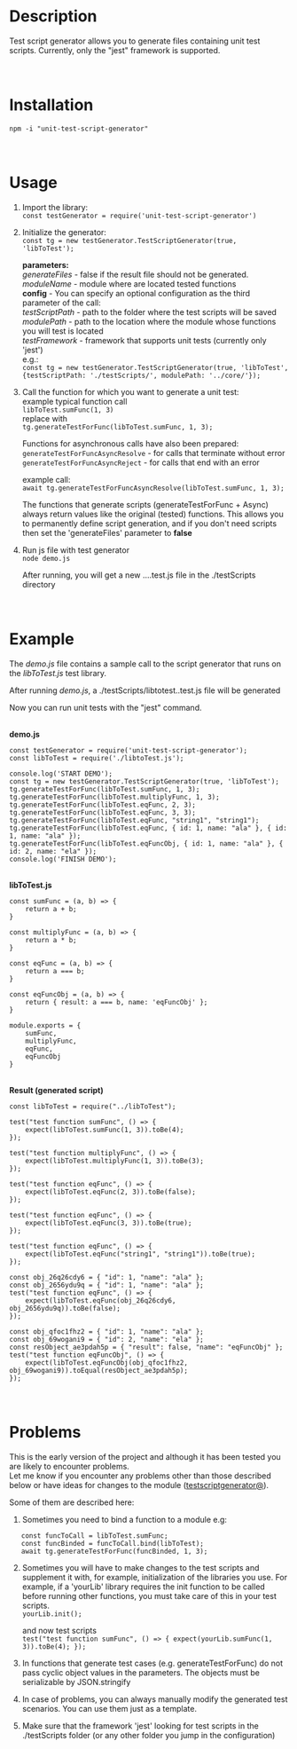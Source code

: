 # Description

Test script generator allows you to generate files containing unit test scripts.
Currently, only the "jest" framework is supported.

# <br>Installation

`npm -i "unit-test-script-generator"`

# <br>Usage

1. Import the library:<br>
   `const testGenerator = require('unit-test-script-generator')`

2. Initialize the generator:<br>
   `const tg = new testGenerator.TestScriptGenerator(true, 'libToTest');`<br>

   **parameters:** <br>
   _generateFiles_ - false if the result file should not be generated.<br>
   _moduleName_ - module where are located tested functions<br>
   **config** - You can specify an optional configuration as the third parameter of the call:<br>
   _testScriptPath_ - path to the folder where the test scripts will be saved<br>
   _modulePath_ - path to the location where the module whose functions you will test is located<br>
   _testFramework_ - framework that supports unit tests (currently only 'jest')<br>
   e.g.:<br> `const tg = new testGenerator.TestScriptGenerator(true, 'libToTest', {testScriptPath: './testScripts/', modulePath: '../core/'});`

3. Call the function for which you want to generate a unit test: <br>
   example typical function call <br>
   `libToTest.sumFunc(1, 3)` <br>
   replace with <br>
   `tg.generateTestForFunc(libToTest.sumFunc, 1, 3);`

   Functions for asynchronous calls have also been prepared:<br>
   `generateTestForFuncAsyncResolve` - for calls that terminate without error<br>
   `generateTestForFuncAsyncReject` - for calls that end with an error

   example call: <br>
   `await tg.generateTestForFuncAsyncResolve(libToTest.sumFunc, 1, 3);`

   The functions that generate scripts (generateTestForFunc + Async) always return values like the original (tested) functions. This allows you to permanently define script generation, and if you don't need scripts then set the 'generateFiles' parameter to **false**

4. Run js file with test generator<br>
   `node demo.js`

   After running, you will get a new ....test.js file in the ./testScripts directory

# <br>Example

The _demo.js_ file contains a sample call to the script generator that runs on the _libToTest.js_ test library.

After running _demo.js_, a ./testScripts/libtotest.<timestamp>.test.js file will be generated

Now you can run unit tests with the "jest" command.

<br>**demo.js**

```
const testGenerator = require('unit-test-script-generator');
const libToTest = require('./libtoTest.js');

console.log('START DEMO');
const tg = new testGenerator.TestScriptGenerator(true, 'libToTest');
tg.generateTestForFunc(libToTest.sumFunc, 1, 3);
tg.generateTestForFunc(libToTest.multiplyFunc, 1, 3);
tg.generateTestForFunc(libToTest.eqFunc, 2, 3);
tg.generateTestForFunc(libToTest.eqFunc, 3, 3);
tg.generateTestForFunc(libToTest.eqFunc, "string1", "string1");
tg.generateTestForFunc(libToTest.eqFunc, { id: 1, name: "ala" }, { id: 1, name: "ala" });
tg.generateTestForFunc(libToTest.eqFuncObj, { id: 1, name: "ala" }, { id: 2, name: "ela" });
console.log('FINISH DEMO');
```

<br>**libToTest.js**

```
const sumFunc = (a, b) => {
    return a + b;
}

const multiplyFunc = (a, b) => {
    return a * b;
}

const eqFunc = (a, b) => {
    return a === b;
}

const eqFuncObj = (a, b) => {
    return { result: a === b, name: 'eqFuncObj' };
}

module.exports = {
    sumFunc,
    multiplyFunc,
    eqFunc,
    eqFuncObj
}
```

<br>**Result (generated script)**

```
const libToTest = require("../libToTest");

test("test function sumFunc", () => {
    expect(libToTest.sumFunc(1, 3)).toBe(4);
});

test("test function multiplyFunc", () => {
    expect(libToTest.multiplyFunc(1, 3)).toBe(3);
});

test("test function eqFunc", () => {
    expect(libToTest.eqFunc(2, 3)).toBe(false);
});

test("test function eqFunc", () => {
    expect(libToTest.eqFunc(3, 3)).toBe(true);
});

test("test function eqFunc", () => {
    expect(libToTest.eqFunc("string1", "string1")).toBe(true);
});

const obj_26q26cdy6 = { "id": 1, "name": "ala" };
const obj_2656ydu9q = { "id": 1, "name": "ala" };
test("test function eqFunc", () => {
    expect(libToTest.eqFunc(obj_26q26cdy6, obj_2656ydu9q)).toBe(false);
});

const obj_qfoc1fhz2 = { "id": 1, "name": "ala" };
const obj_69wogani9 = { "id": 2, "name": "ela" };
const resObject_ae3pdah5p = { "result": false, "name": "eqFuncObj" };
test("test function eqFuncObj", () => {
    expect(libToTest.eqFuncObj(obj_qfoc1fhz2, obj_69wogani9)).toEqual(resObject_ae3pdah5p);
});
```

# <br>Problems

This is the early version of the project and although it has been tested you are likely to encounter problems. <br>
Let me know if you encounter any problems other than those described below or have ideas for changes to the module (<a href="mailto:testscriptgenerator@gmail.com">testscriptgenerator@</a>).

Some of them are described here:

1. Sometimes you need to bind a function to a module e.g:

```
   const funcToCall = libToTest.sumFunc;
   const funcBinded = funcToCall.bind(libToTest);
   await tg.generateTestForFunc(funcBinded, 1, 3);
```

2. Sometimes you will have to make changes to the test scripts and supplement it with, for example, initialization of the libraries you use.
   For example, if a 'yourLib' library requires the init function to be called before running other functions, you must take care of this in your test scripts.<br>
   `yourLib.init();` <br>

   and now test scripts <br>
   `test("test function sumFunc", () => { expect(yourLib.sumFunc(1, 3)).toBe(4); });`

3. In functions that generate test cases (e.g. generateTestForFunc) do not pass cyclic object values in the parameters. The objects must be serializable by JSON.stringify

4. In case of problems, you can always manually modify the generated test scenarios. You can use them just as a template.

5. Make sure that the framework 'jest' looking for test scripts in the ./testScripts folder (or any other folder you jump in the configuration)

